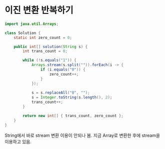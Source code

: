 # 이진 변환 반복하기

```java
import java.util.Arrays;

class Solution {
	static int zero_count = 0;

	public int[] solution(String s) {
		int trans_count = 0;

		while (!s.equals("1")) {
			Arrays.stream(s.split("")).forEach(i -> {
				if (i.equals("0")) {
					zero_count++;
				}
			});
			
			s = s.replaceAll("0", "");
			s = Integer.toString(s.length(), 2);
            trans_count++;
		}

		return new int[] { trans_count, zero_count };
    }
}
```



String에서 바로 stream 변환 이용이 안되나 봄. 지금 Array로 변환한 후에 stream을 이용하고 있음.



